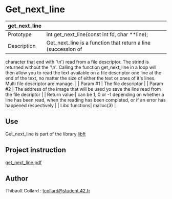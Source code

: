 # Get_next_line

| get_next_line     |                                            |
| ------------- | ----------------------------------------- |
| Prototype        | int get_next_line(const int fd, char **line);    |
| Description    | Get_next_line is a function that return a line (succession of
character that end with '\n') read from a file descriptor. The strind is
returned without the '\n'. Calling the function get_next_line in a loop will
then allow you to read the text available on a file descriptor one line at the
end of the text, no matter the size of either the text or ones of it's lines.
Multi file descriptor are manage. |
| Param #1        | The file descriptor |
| Param #2        | The address of the image that will be used yo save the line
read from the file decriptor |
| Return value    | can be 1, 0 or -1 depending on whether a line has been read,
when the reading has been completed, or if an error has happened respectively |
| Libc functions| malloc(3) |

## Use

Get_next_line is part of the library [libft](https://github.com/tcollard/libft)

## Project instruction

[get_next_line.pdf](https://github.com/tcollard/get_next_line/tree/master/PDF)

## Author

Thibault Collard : tcollard@student.42.fr
